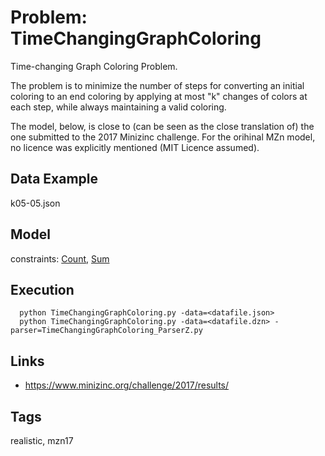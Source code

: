 # Problem: TimeChangingGraphColoring

Time-changing Graph Coloring Problem.

The problem is to minimize the number of steps for converting an initial coloring to an end coloring
by applying at most "k" changes of colors at each step, while always maintaining a valid coloring.

The model, below, is close to (can be seen as the close translation of) the one submitted to the 2017 Minizinc challenge.
For the orihinal MZn model, no licence was explicitly mentioned (MIT Licence assumed).

## Data Example
  k05-05.json

## Model
  constraints: [Count](https://pycsp.org/documentation/constraints/Count), [Sum](https://pycsp.org/documentation/constraints/Sum)

## Execution
```
  python TimeChangingGraphColoring.py -data=<datafile.json>
  python TimeChangingGraphColoring.py -data=<datafile.dzn> -parser=TimeChangingGraphColoring_ParserZ.py
```

## Links
  - https://www.minizinc.org/challenge/2017/results/

## Tags
  realistic, mzn17
